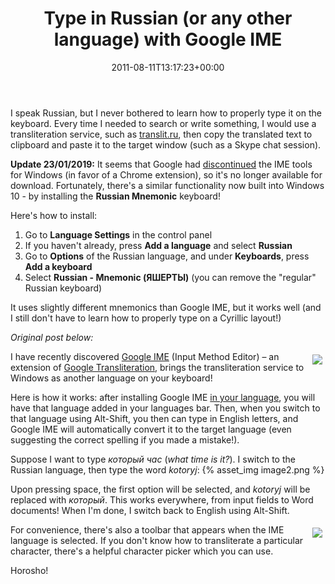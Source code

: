 ﻿---
title: Type in Russian (or any other language) with Google IME
date: 2011-08-11T13:17:23+00:00
---
I speak Russian, but I never bothered to learn how to properly type it on the keyboard. Every time I needed to search or write something, I would use a transliteration service, such as <a href="http://www.translit.ru" target="_blank">translit.ru</a>, then copy the translated text to clipboard and paste it to the target window (such as a Skype chat session).

<!-- more -->

**Update 23/01/2019:** It seems that Google had [discontinued](https://support.google.com/chrome/forum/AAAAP1KN0B0pIRUZE4f68I/) the IME tools for Windows (in favor of a Chrome extension), so it's no longer available for download. Fortunately, there's a similar functionality now built into Windows 10 - by installing the **Russian Mnemonic** keyboard! 

Here's how to install:
 1. Go to **Language Settings** in the control panel
 2. If you haven't already, press **Add a language** and select **Russian**
 3. Go to **Options** of the Russian language, and under **Keyboards**, press **Add a keyboard**
 4. Select **Russian - Mnemonic (ЯШЕРТЫ)** (you can remove the "regular" Russian keyboard)

It uses slightly different mnemonics than Google IME, but it works well (and I still don't have to learn how to properly type on a Cyrillic layout!)

*Original post below:*

<img style="float: right; padding: 5px;" src="{% asset_path image1.png %}" />I have recently discovered <a href="http://www.google.com/ime/transliteration/" target="_blank">Google IME</a> (Input Method Editor) &ndash; an extension of <a href="http://www.google.com/transliterate/" target="_blank">Google Transliteration</a>, brings the transliteration service to Windows as another language on your keyboard!

Here is how it works: after installing Google IME <a href="http://www.google.com/ime/transliteration/" target="_blank">in your language</a>, you will have that language added in your languages bar. Then, when you switch to that language using Alt-Shift, you then can type in English letters, and Google IME will automatically convert it to the target language (even suggesting the correct spelling if you made a mistake!).

Suppose I want to type *который час* (*what time is it?*). I switch to the Russian language, then type the word *kotoryj*:
{% asset_img image2.png %}

Upon pressing space, the first option will be selected, and _kotoryj_ will be replaced with _который_. This works everywhere, from input fields to Word documents! When I'm done, I switch back to English using Alt-Shift.

<img style="float: right; padding: 5px;" src="{% asset_path image3.png %}" />For convenience, there's also a toolbar that appears when the IME language is selected. If you don't know how to transliterate a particular character, there's a helpful character picker which you can use.

Horosho!
